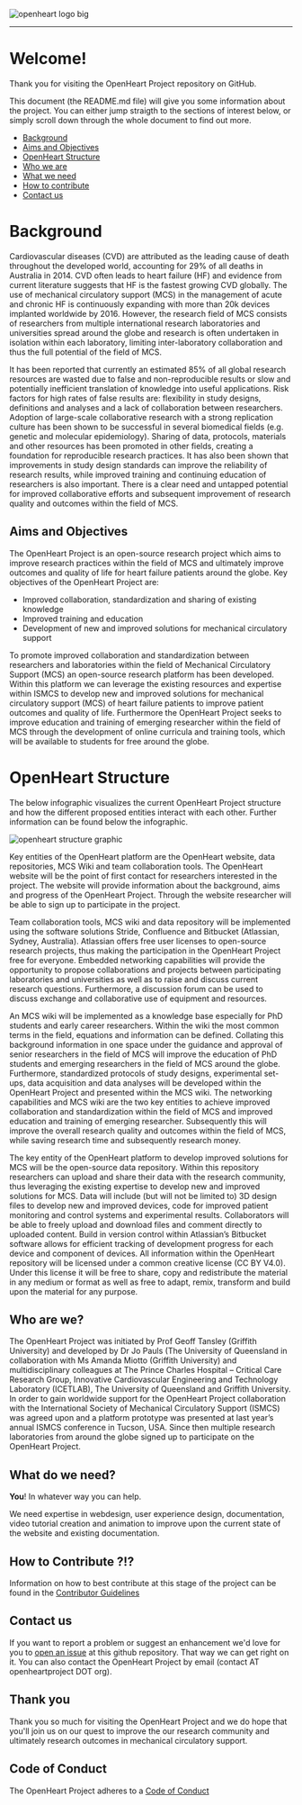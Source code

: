 ![openheart logo big](https://cloud.githubusercontent.com/assets/29052135/26570534/7620fae6-4554-11e7-8481-e0dfbe25eb17.PNG)

---

# Welcome!
Thank you for visiting the OpenHeart Project repository on GitHub.

This document (the README.md file) will give you some information about the project. You can either jump straigth to the sections of interest below, or simply scroll down through the whole document to find out more.

* [Background](#Background)
* [Aims and Objectives](#Aims-and-Objectives)
* [OpenHeart Structure](#OpenHeart-Structure)
* [Who we are](#Who-are-we?)
* [What we need](#What-do-we-need?)
* [How to contribute](#How-to-contribute-?!?)
* [Contact us](#Contact-us)

# Background
Cardiovascular diseases (CVD) are attributed as the leading cause of death throughout the developed world, accounting for 29% of all deaths in Australia in 2014. CVD often leads to heart failure (HF) and evidence from current literature suggests that HF is the fastest growing CVD globally. The use of mechanical circulatory support (MCS) in the management of acute and chronic HF is continuously expanding with more than 20k devices implanted worldwide by 2016. However, the research field of MCS consists of researchers from multiple international research laboratories and universities spread around the globe and research is often undertaken in isolation within each laboratory, limiting inter-laboratory collaboration and thus the full potential of the field of MCS. 

It has been reported that currently an estimated 85% of all global research resources are wasted due to false and non-reproducible results or slow and potentially inefficient translation of knowledge into useful applications. Risk factors for high rates of false results are: flexibility in study designs, definitions and analyses and a lack of collaboration between researchers. Adoption of large-scale collaborative research with a strong replication culture has been shown to be successful in several biomedical fields (e.g. genetic and molecular epidemiology). Sharing of data, protocols, materials and other resources has been promoted in other fields, creating a foundation for reproducible research practices. It has also been shown that improvements in study design standards can improve the reliability of research results, while improved training and continuing education of researchers is also important. There is a clear need and untapped potential for improved collaborative efforts and subsequent improvement of research quality and outcomes within the field of MCS.

## Aims and Objectives

The OpenHeart Project is an open-source research project which aims to improve research practices within the field of MCS and ultimately improve outcomes and quality of life for heart failure patients around the globe. Key objectives of the OpenHeart Project are:

* Improved collaboration, standardization and sharing of existing knowledge
* Improved training and education
* Development of new and improved solutions for mechanical circulatory support

To promote improved collaboration and standardization between researchers and laboratories within the field of Mechanical Circulatory Support (MCS) an open-source research platform has been developed. Within this platform we can leverage the existing resources and expertise within ISMCS to develop new and improved solutions for mechanical circulatory support (MCS) of heart failure patients to improve patient outcomes and quality of life. Furthermore the OpenHeart Project seeks to improve education and training of emerging researcher within the field of MCS through the development of online curricula and training tools, which will be available to students for free around the globe.

# OpenHeart Structure

The below infographic visualizes the current OpenHeart Project structure and how the different proposed entities interact with each other. Further information can be found below the infographic.

![openheart structure graphic](https://user-images.githubusercontent.com/29052135/37572591-1db0b7de-2b59-11e8-95aa-35a86f4d5d99.PNG)

Key entities of the OpenHeart platform are the OpenHeart website, data repositories, MCS Wiki and team collaboration tools. The OpenHeart website will be the point of first contact for researchers interested in the project. The website will provide information about the background, aims and progress of the OpenHeart Project. Through the website researcher will be able to sign up to participate in the project.

Team collaboration tools, MCS wiki and data repository will be implemented using the software solutions Stride, Confluence and Bitbucket (Atlassian, Sydney, Australia). Atlassian offers free user licenses to open-source research projects, thus making the participation in the OpenHeart Project free for everyone. Embedded networking capabilities will provide the opportunity to propose collaborations and projects between participating laboratories and universities as well as to raise and discuss current research questions. Furthermore, a discussion forum can be used to discuss exchange and collaborative use of equipment and resources. 

An MCS wiki will be implemented as a knowledge base especially for PhD students and early career researchers. Within the wiki the most common terms in the field, equations and information can be defined. Collating this background information in one space under the guidance and approval of senior researchers in the field of MCS will improve the education of PhD students and emerging researchers in the field of MCS around the globe. Furthermore, standardized protocols of study designs, experimental set-ups, data acquisition and data analyses will be developed within the OpenHeart Project and presented within the MCS wiki. The networking capabilities and MCS wiki are the two key entities to achieve improved collaboration and standardization within the field of MCS and improved education and training of emerging researcher. Subsequently this will improve the overall research quality and outcomes within the field of MCS, while saving research time and subsequently research money.

The key entity of the OpenHeart platform to develop improved solutions for MCS will be the open-source data repository. Within this repository researchers can upload and share their data with the research community, thus leveraging the existing expertise to develop new and improved solutions for MCS. Data will include (but will not be limited to) 3D design files to develop new and improved devices, code for improved patient monitoring and control systems and experimental results. Collaborators will be able to freely upload and download files and comment directly to uploaded content. Build in version control within Atlassian’s Bitbucket software allows for efficient tracking of development progress for each device and component of devices. All information within the OpenHeart repository will be licensed under a common creative license (CC BY V4.0). Under this license it will be free to share, copy and redistribute the material in any medium or format as well as free to adapt, remix, transform and build upon the material for any purpose.

## Who are we?
The OpenHeart Project was initiated by Prof Geoff Tansley (Griffith University) and developed by Dr Jo Pauls (The University of Queensland in collaboration with Ms Amanda Miotto (Griffith University) and multidisciplinary colleagues at The Prince Charles Hospital – Critical Care Research Group, Innovative Cardiovascular Engineering and Technology Laboratory (ICETLAB), The University of Queensland and Griffith University. In order to gain worldwide support for the OpenHeart Project collaboration with the International Society of Mechanical Circulatory Support (ISMCS) was agreed upon and a platform prototype was presented at last year’s annual ISMCS conference in Tucson, USA. Since then multiple research laboratories from around the globe signed up to participate on the OpenHeart Project.

## What do we need?

**You**! In whatever way you can help.

We need expertise in webdesign, user experience design, documentation, video tutorial creation and animation to improve upon the current state of the website and existing documentation.

## How to Contribute ?!?
Information on how to best contribute at this stage of the project can be found in the [Contributor Guidelines](https://github.com/JoPauls/OpenHeart-Project/blob/master/CONTRIBUTOR%20GUIDELINES.md)

## Contact us
If you want to report a problem or suggest an enhancement we'd love for you to [open an issue](https://github.com/JoPauls/OpenHeart-Project/issues) at this github repository. That way we can get right on it.
You can also contact the OpenHeart Project by email (contact AT openheartproject DOT org).

## Thank you
Thank you so much for visiting the OpenHeart Project and we do hope that you'll join us on our quest to improve the our research community and ultimately research outcomes in mechanical circulatory support.

## Code of Conduct
The OpenHeart Project adheres to a [Code of Conduct](https://github.com/JoPauls/OpenHeart-Project/blob/master/CODE_OF_CONDUCT.md)
